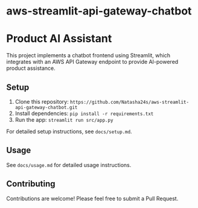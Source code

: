 # aws-streamlit-api-gateway-chatbot

# Product AI Assistant

This project implements a chatbot frontend using Streamlit, which integrates with an AWS API Gateway endpoint to provide AI-powered product assistance.

## Setup

1. Clone this repository: `https://github.com/Natasha24s/aws-streamlit-api-gateway-chatbot.git`
2. Install dependencies: `pip install -r requirements.txt`
3. Run the app: `streamlit run src/app.py`

For detailed setup instructions, see `docs/setup.md`.

## Usage

See `docs/usage.md` for detailed usage instructions.

## Contributing

Contributions are welcome! Please feel free to submit a Pull Request.

